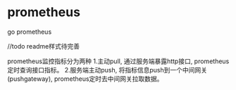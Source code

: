 # prometheus
go prometheus


//todo readme样式待完善

prometheus监控指标分为两种
1.主动pull, 通过服务端暴露http接口, prometheus定时查询接口指标。
2.服务端主动push, 将指标信息push到一个中间网关(pushgateway), prometheus定时去中间网关拉取数据。 